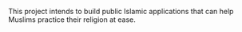 This project intends to build public Islamic applications that can help Muslims practice their religion at ease.
